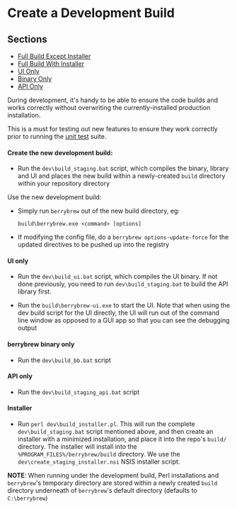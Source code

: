 # Create a Development Build

## Sections

- [Full Build Except Installer](#create-the-new-development-build)
- [Full Build With Installer](#installer)
- [UI Only](#ui-only)
- [Binary Only](#berrybrew-binary-only)
- [API Only](#api-only)

During development, it's handy to be able to ensure the code builds and works
correctly without overwriting the currently-installed production installation.

This is a must for testing out new features to ensure they work correctly prior
to running the [unit test](Unit%20Testing.md) suite.

#### Create the new development build:

- Run the `dev\build_staging.bat` script, which compiles the binary, library and UI and
places the new build within a newly-created `build` directory within your
repository directory

Use the new development build:

- Simply run `berrybrew` out of the new build directory, eg:

    `build\berrybrew.exe <command> [options]`

- If modifying the config file, do a `berrybrew options-update-force` for the
updated directives to be pushed up into the registry

#### UI only

- Run the `dev\build_ui.bat` script, which compiles the UI binary. If not done
previously, you need to run `dev\build_staging.bat` to build the API library first.

- Run the `build\berrybrew-ui.exe` to start the UI. Note that when using the
dev build script for the UI directly, the UI will run out of the command line
window as opposed to a GUI app so that you can see the debugging output

#### berrybrew binary only

- Run the `dev\build_bb.bat` script

#### API only

- Run the `dev\build_staging_api.bat` script

#### Installer

- Run `perl dev\build_installer.pl`. This will run the complete `dev\build_staging.bat` script
mentioned above, and then create an installer with a minimized installation, and
place it into the repo's `build/` directory. The installer will install into 
the `%PROGRAM_FILES%/berrybrew/build` directory. We use the `dev\create_staging_installer.nsi`
NSIS installer script.

**NOTE**: When running under the development build, Perl installations and
`berrybrew`'s temporary directory are stored within a newly created `build`
directory underneath of `berrybrew`'s default directory (defaults to 
`C:\berrybrew`) 